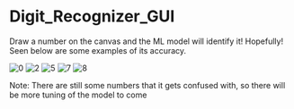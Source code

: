 # Digit_Recognizer_GUI
Draw a number on the canvas and the ML model will identify it! Hopefully! Seen below are some examples of its accuracy. 


![0](https://user-images.githubusercontent.com/55930162/214744741-1aa6824d-31b3-4f11-a04e-ccd0929ed640.png)
![2](https://user-images.githubusercontent.com/55930162/214744805-34fec57e-0ebb-4bda-a65d-5788c7cf3cc3.png)
![5](https://user-images.githubusercontent.com/55930162/214744822-de8c53d9-e573-4cdf-8d31-d1961a24b1ae.png)
![7](https://user-images.githubusercontent.com/55930162/214744830-80505669-4ee1-4722-bb0e-733a2605b7e8.png)
![8](https://user-images.githubusercontent.com/55930162/214744835-e545fef5-7344-4455-a4a8-1377c0e8edbf.png)

Note: There are still some numbers that it gets confused with, so there will be more tuning of the model to come
